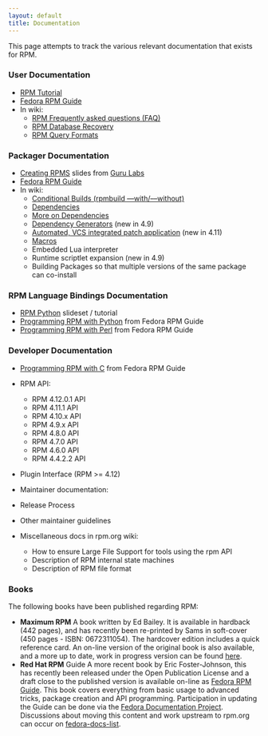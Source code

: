 ```yaml
---
layout: default
title: Documentation
---
```

This page attempts to track the various relevant documentation that exists for RPM.

### User Documentation
* [RPM Tutorial](http://fedoranews.org/alex/tutorial/rpm/)
* [Fedora RPM Guide](http://docs.fedoraproject.org/en-US/Fedora_Draft_Documentation/0.1/html/RPM_Guide/index.html)
* In wiki:
  * [RPM Frequently asked questions (FAQ)](doc_faq.html)
  * [RPM Database Recovery](doc_db_recovery.html)
  * [RPM Query Formats](doc_query_format.html) 

### Packager Documentation
* [Creating RPMS](http://www.gurulabs.com/GURULABS-RPM-LAB/GURULABS-RPM-GUIDE-v1.0.PDF) slides from [Guru Labs](http://www.gurulabs.com/)
* [Fedora RPM Guide](http://docs.fedoraproject.org/en-US/Fedora_Draft_Documentation/0.1/html/RPM_Guide/index.html)
* In wiki:
  * [Conditional Builds (rpmbuild &#8211;&#8211;with/&#8211;&#8211;without)](doc_conditional_builds.html)
  * [Dependencies](doc_dependencies.html)
  * [More on Dependencies](doc_more_dependencies.html)
  * [Dependency Generators](doc_dependency_generators.html) (new in 4.9)
  * [Automated, VCS integrated patch application](doc_autosetup.html) (new in 4.11)
  * [Macros](doc_macros.html)
  * Embedded Lua interpreter
  * Runtime scriptlet expansion (new in 4.9)
  * Building Packages so that multiple versions of the same package can co-install 

### RPM Language Bindings Documentation
* [RPM Python](http://www.ukuug.org/events/linux2004/programme/paper-PNasrat-1/rpm-python-slides/frames.html) slideset / tutorial
* [Programming RPM with Python](http://docs.fedoraproject.org/en-US/Fedora_Draft_Documentation/0.1/html/RPM_Guide/ch-rpm-programming-python.html) from Fedora RPM Guide
* [Programming RPM with Perl](http://docs.fedoraproject.org/en-US/Fedora_Draft_Documentation/0.1/html/RPM_Guide/ch-programming-perl.html) from Fedora RPM Guide 

### Developer Documentation
* [Programming RPM with C](http://docs.fedoraproject.org/en-US/Fedora_Draft_Documentation/0.1/html/RPM_Guide/ch-programming-c.html) from Fedora RPM Guide
* RPM API:
  * RPM 4.12.0.1 API
  * RPM 4.11.1 API
  * RPM 4.10.x API
  * RPM 4.9.x API
  * RPM 4.8.0 API
  * RPM 4.7.0 API
  * RPM 4.6.0 API
  * RPM 4.4.2.2 API 
* Plugin Interface (RPM >= 4.12)
* Maintainer documentation:
 * Release Process
 * Other maintainer guidelines 

* Miscellaneous docs in rpm.org wiki:
  * How to ensure Large File Support for tools using the rpm API
  * Description of RPM internal state machines
  * Description of RPM file format 

### Books
The following books have been published regarding RPM:

* **Maximum RPM** A book written by Ed Bailey. It is available in hardback (442 pages), and has recently been re-printed by Sams in soft-cover (450 pages - ISBN: 0672311054). The hardcover edition includes a quick reference card. An on-line version of the original book is also available, and a more up to date, work in progress version can be found [here](http://www.rpm.org/max-rpm-snapshot/). 
* **Red Hat RPM** Guide A more recent book by Eric Foster-Johnson, this has recently been released under the Open Publication License and a draft close to the published version is available on-line as [Fedora RPM Guide](http://docs.fedoraproject.org/en-US/Fedora_Draft_Documentation/0.1/html/RPM_Guide/index.html). This book covers everything from basic usage to advanced tricks, package creation and API programming. Participation in updating the Guide can be done via the [Fedora Documentation Project](http://fedoraproject.org/wiki/DocsProject). Discussions about moving this content and work upstream to rpm.org can occur on [fedora-docs-list](http://www.redhat.com/mailman/listinfo/fedora-docs-list). 



